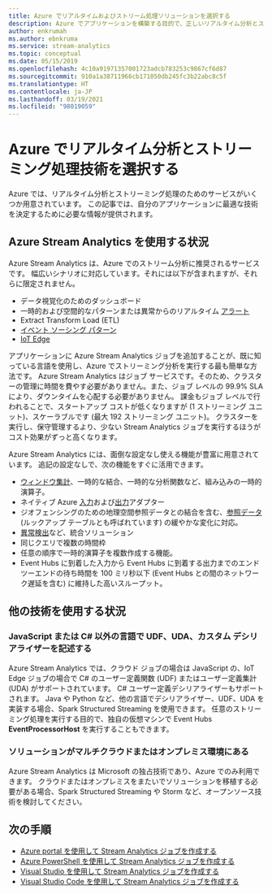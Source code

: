 ```yaml
---
title: Azure でリアルタイムおよびストリーム処理ソリューションを選択する
description: Azure でアプリケーションを構築する目的で、正しいリアルタイム分析とストリーミング処理技術を選択する方法について説明します。
author: enkrumah
ms.author: ebnkruma
ms.service: stream-analytics
ms.topic: conceptual
ms.date: 05/15/2019
ms.openlocfilehash: 4c10a91971357001723adcb783253c9867cf6d87
ms.sourcegitcommit: 910a1a38711966cb171050db245fc3b22abc8c5f
ms.translationtype: HT
ms.contentlocale: ja-JP
ms.lasthandoff: 03/19/2021
ms.locfileid: "98019059"
---
```

# <a name="choose-a-real-time-analytics-and-streaming-processing-technology-on-azure"></a>Azure でリアルタイム分析とストリーミング処理技術を選択する

Azure では、リアルタイム分析とストリーミング処理のためのサービスがいくつか用意されています。 この記事では、自分のアプリケーションに最適な技術を決定するために必要な情報が提供されます。

## <a name="when-to-use-azure-stream-analytics"></a>Azure Stream Analytics を使用する状況

Azure Stream Analytics は、Azure でのストリーム分析に推奨されるサービスです。 幅広いシナリオに対応しています。それには以下が含まれますが、それらに限定されません。

* データ視覚化のためのダッシュボード
* 一時的および空間的なパターンまたは異常からのリアルタイム [アラート](stream-analytics-set-up-alerts.md)
* Extract Transform Load (ETL)
* [イベント ソーシング パターン](/azure/architecture/patterns/event-sourcing)
* [IoT Edge](stream-analytics-edge.md)

アプリケーションに Azure Stream Analytics ジョブを追加することが、既に知っている言語を使用し、Azure でストリーミング分析を実行する最も簡単な方法です。 Azure Stream Analytics はジョブ サービスです。そのため、クラスターの管理に時間を費やす必要がありません。また、ジョブ レベルの 99.9% SLA により、ダウンタイムを心配する必要がありません。 課金もジョブ レベルで行われることで、スタートアップ コストが低くなりますが (1 ストリーミング ユニット)、スケーラブルです (最大 192 ストリーミング ユニット)。 クラスターを実行し、保守管理するより、少ない Stream Analytics ジョブを実行するほうがコスト効果がずっと高くなります。

Azure Stream Analytics には、面倒な設定なし使える機能が豊富に用意されています。 追記の設定なしで、次の機能をすぐに活用できます。

* [ウィンドウ集計](stream-analytics-window-functions.md)、一時的な結合、一時的な分析関数など、組み込みの一時的演算子。
* ネイティブ Azure [入力](stream-analytics-add-inputs.md)および[出力](stream-analytics-define-outputs.md)アダプター
* ジオフェンシングのための地理空間参照データとの結合を含む、[参照データ](stream-analytics-use-reference-data.md) (ルックアップ テーブルとも呼ばれています) の緩やかな変化に対応。
* [異常検出](stream-analytics-machine-learning-anomaly-detection.md)など、統合ソリューション
* 同じクエリで複数の時間枠
* 任意の順序で一時的演算子を複数作成する機能。
* Event Hubs に到着した入力から Event Hubs に到着する出力までのエンドツーエンドの待ち時間を 100 ミリ秒以下 (Event Hubs との間のネットワーク遅延を含む) に維持した高いスループット。

## <a name="when-to-use-other-technologies"></a>他の技術を使用する状況

### <a name="you-want-to-write-udfs-udas-and-custom-deserializers-in-a-language-other-than-javascript-or-c"></a>JavaScript または C# 以外の言語で UDF、UDA、カスタム デシリアライザーを記述する

Azure Stream Analytics では、クラウド ジョブの場合は JavaScript の、IoT Edge ジョブの場合で C# のユーザー定義関数 (UDF) またはユーザー定義集計 (UDA) がサポートされています。 C# ユーザー定義デシリアライザーもサポートされます。 Java や Python など、他の言語でデシリアライザー、UDF、UDA を実装する場合、Spark Structured Streaming を使用できます。 任意のストリーミング処理を実行する目的で、独自の仮想マシンで Event Hubs **EventProcessorHost** を実行することもできます。

### <a name="your-solution-is-in-a-multi-cloud-or-on-premises-environment"></a>ソリューションがマルチクラウドまたはオンプレミス環境にある

Azure Stream Analytics は Microsoft の独占技術であり、Azure でのみ利用できます。 クラウドまたはオンプレミスをまたいでソリューションを移植する必要がある場合、Spark Structured Streaming や Storm など、オープンソース技術を検討してください。

## <a name="next-steps"></a>次の手順

* [Azure portal を使用して Stream Analytics ジョブを作成する](stream-analytics-quick-create-portal.md)
* [Azure PowerShell を使用して Stream Analytics ジョブを作成する](stream-analytics-quick-create-powershell.md)
* [Visual Studio を使用して Stream Analytics ジョブを作成する](stream-analytics-quick-create-vs.md)
* [Visual Studio Code を使用して Stream Analytics ジョブを作成する](quick-create-visual-studio-code.md)
